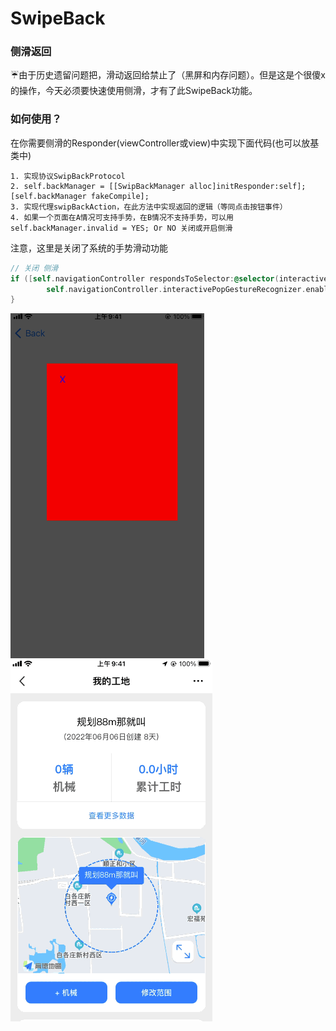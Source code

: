 # SwipeBack
### 侧滑返回

☔由于历史遗留问题把，滑动返回给禁止了（黑屏和内存问题）。但是这是个很傻x的操作，今天必须要快速使用侧滑，才有了此SwipeBack功能。



### 如何使用？

在你需要侧滑的Responder(viewController或view)中实现下面代码(也可以放基类中)

```
1. 实现协议SwipBackProtocol
2. self.backManager = [[SwipBackManager alloc]initResponder:self];         [self.backManager fakeCompile];
3. 实现代理swipBackAction，在此方法中实现返回的逻辑（等同点击按钮事件）
4. 如果一个页面在A情况可支持手势，在B情况不支持手势，可以用self.backManager.invalid = YES; Or NO 关闭或开启侧滑
```



注意，这里是关闭了系统的手势滑动功能

```objective-c
// 关闭 侧滑
if ([self.navigationController respondsToSelector:@selector(interactivePopGestureRecognizer)]) {
		self.navigationController.interactivePopGestureRecognizer.enabled = NO;
}
```




![swipeBackDemo](/swipeBackDemo.gif)![swipeBack](/swipeBack.gif)

